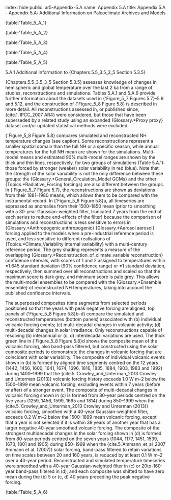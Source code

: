 index: hide
public: ar5-Appendix-5.A
name: Appendix 5.A
title: Appendix 5.A - Appendix 5.A: Additional Information on Paleoclimate Archives and Models

{table:'Table_5_A_1}

{table:'Table_5_A_2}

{table:'Table_5_A_3}

{table:'Table_5_A_4}

{table:'Table_5_A_5}

5.A.1 Additional Information to {Chapters.5.5_3.5_3_5 Section 5.3.5}

{Chapters.5.5_3.5_3_5 Section 5.3.5} assesses knowledge of changes in hemispheric and global temperature over the last 2 ka from a range of studies, reconstructions and simulations. Tables 5.A.1 and 5.A.6 provide further information about the datasets used in {'Figure_5_7 Figures 5.7}–5.9 and 5.12, and the construction of {'Figure_5_8 Figure 5.8} is described in more detail. All reconstructions assessed in, or published since, {cite.1.'IPCC_2007 AR4} were considered, but those that have been superseded by a related study using an expanded {Glossary.*Proxy proxy} dataset and/or updated statistical methods were excluded.

{'Figure_5_8 Figure 5.8} compares simulated and reconstructed NH temperature changes (see caption). Some reconstructions represent a smaller spatial domain than the full NH or a specific season, while annual temperatures for the full NH mean are shown for the simulations. Multi-model means and estimated 90% multi-model ranges are shown by the thick and thin lines, respectively, for two groups of simulations (Table 5.A.1): those forced by stronger (weaker) solar variability in red (blue). Note that the strength of the solar variability is not the only difference between these groups: the {Glossary.*General_Circulation_Model GCMs} and the other {Topics.*Radiative_Forcing forcings} are also different between the groups. In {'Figure_5_7 Figure 5.7}, the reconstructions are shown as deviations from their 1881–1980 means, which allows them to be compared with the instrumental record. In {'Figure_5_8 Figure 5.8}a, all timeseries are expressed as anomalies from their 1500–1850 mean (prior to smoothing with a 30-year Gaussian-weighted filter, truncated 7 years from the end of each series to reduce end-effects of the filter) because the comparison of simulations and reconstructions is less sensitive to errors in {Glossary.*Anthropogenic anthropogenic} {Glossary.*Aerosol aerosol} forcing applied to the models when a pre-industrial reference period is used, and less sensitive to different realisations of {Topics.*Climate_Variability internal variability} with a multi-century reference period. The grey shading represents a measure of the overlapping {Glossary.*Reconstruction_of_climate_variable reconstruction} confidence intervals, with scores of 1 and 2 assigned to temperatures within ±1.645 standard deviation (90% confidence range) or ±1 standard deviation, respectively, then summed over all reconstructions and scaled so that the maximum score is dark grey, and minimum score is pale grey. This allows the multi-model ensembles to be compared with the {Glossary.*Ensemble ensemble} of reconstructed NH temperatures, taking into account the published confidence intervals.

The superposed composites (time segments from selected periods positioned so that the years with peak negative forcing are aligned; top panels of {'Figure_5_8 Figure 5.8}b–d) compare the simulated and reconstructed temperatures (bottom panels) associated with (b) individual volcanic forcing events; (c) multi-decadal changes in volcanic activity; (d) multi-decadal changes in solar irradiance. Only reconstructions capable of resolving (b) interannual or (c, d) interdecadal variations are used. The thick green line in {'Figure_5_8 Figure 5.8}d shows the composite mean of the volcanic forcing, also band-pass filtered, but constructed using the solar composite periods to demonstrate the changes in volcanic forcing that are coincident with solar variability. The composite of individual volcanic events shown in (b) is formed by aligned time segments centred on the 12 years (1442, 1456, 1600, 1641, 1674, 1696, 1816, 1835, 1884, 1903, 1983 and 1992) during 1400–1999 that the {cite.5.'Crowley_and_Unterman_2013 Crowley and Unterman (2013)} volcanic forcing history exceeds 1.0 W m–2 below the 1500–1899 mean volcanic forcing, excluding events within 7 years (before or after) of a stronger event. The composite of multi-decadal changes in volcanic forcing shown in (c) is formed from 80-year periods centred on the five years (1259, 1456, 1599, 1695 and 1814) during 850–1999 when the {cite.5.'Crowley_and_Unterman_2013 Crowley and Unterman (2013)} volcanic forcing, smoothed with a 40-year Gaussian-weighted filter, exceeds 0.2 W m–2 below the 1500–1899 mean volcanic forcing, except that a year is not selected if it is within 39 years of another year that has a larger negative 40-year smoothed volcanic forcing. The composite of the strongest multidecadal changes in the solar forcing shown in (d) is formed from 80-year periods centred on the seven years (1044, 1177, 1451, 1539, 1673, 1801 and 1905) during 850–1999 when the {cite.5.'Ammann_et_al_2007 Ammann et al. (2007)} solar forcing, band-pass filtered to retain variations on time scales between 20 and 160 years, is reduced by at least 0.1 W m–2 over a 40-year period. Reconstructed and simulated temperature timeseries were smoothed with a 40-year Gaussian-weighted filter in (c) or 20to-160-year band-pass filtered in (d), and each composite was shifted to have zero mean during the (b) 5 or (c, d) 40 years preceding the peak negative forcing.

{table:'Table_5_A_6}
